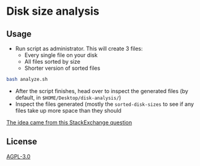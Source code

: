 # Disk size analysis

## Usage

* Run script as administrator. This will create 3 files:
	* Every single file on your disk
	* All files sorted by size
	* Shorter version of sorted files

```bash
bash analyze.sh
```

* After the script finishes, head over to inspect the generated files (by default, in `$HOME/Desktop/disk-analysis/`)
* Inspect the files generated (mostly the `sorted-disk-sizes` to see if any files take up more space than they should

[The idea came from this StackExchange question](https://unix.stackexchange.com/questions/125429/tracking-down-where-disk-space-has-gone-on-linux)

## License

[AGPL-3.0](./LICENSE)
